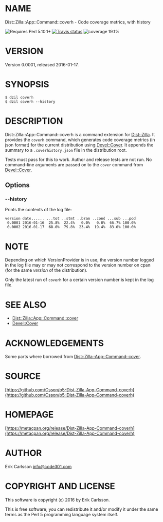 # NAME

Dist::Zilla::App::Command::coverh - Code coverage metrics, with history

![Requires Perl 5.10.1+](https://img.shields.io/badge/perl-5.10.1+-brightgreen.svg) [![Travis status](https://api.travis-ci.org/Csson/p5-Dist-Zilla-App-Command-coverh.svg?branch=master)](https://travis-ci.org/Csson/p5-Dist-Zilla-App-Command-coverh) ![coverage 19.1%](https://img.shields.io/badge/coverage-19.1%-red.svg)

# VERSION

Version 0.0001, released 2016-01-17.

# SYNOPSIS

    $ dzil coverh
    $ dzil coverh --history

# DESCRIPTION

Dist::Zilla::App::Command::coverh is a command extension for [Dist::Zilla](https://metacpan.org/pod/Dist::Zilla). It provides the `coverh` command, which generates code coverage metrics (in json format)
for the current distribution using [Devel::Cover](https://metacpan.org/pod/Devel::Cover). It appends the summary to a `.coverhistory.json` file in the distribution root.

Tests must pass for this to work. Author and release tests are not run. No command-line arguments are passed on to
the `cover` command from [Devel::Cover](https://metacpan.org/pod/Devel::Cover).

## Options

### --history

Prints the contents of the log file:

    version date...... ...tot ..stmt ..bran ..cond ...sub ...pod
     0.0001 2016-01-16  25.8%  22.4%   0.0%   0.0%  66.7% 100.0%
     0.0002 2016-01-17  68.0%  79.8%  23.4%  19.4%  83.0% 100.0%

# NOTE

Depending on which VersionProvider is in use, the version number logged in the log file may or may not correspond to the version number
on cpan (for the same _version_ of the distribution).

Only the latest run of `coverh` for a certain version number is kept in the log file.

# SEE ALSO

- [Dist::Zilla::App::Command::cover](https://metacpan.org/pod/Dist::Zilla::App::Command::cover)
- [Devel::Cover](https://metacpan.org/pod/Devel::Cover)

# ACKNOWLEDGEMENTS

Some parts where borrowed from [Dist::Zilla::App::Command::cover](https://metacpan.org/pod/Dist::Zilla::App::Command::cover).

# SOURCE

[https://github.com/Csson/p5-Dist-Zilla-App-Command-coverh](https://github.com/Csson/p5-Dist-Zilla-App-Command-coverh)

# HOMEPAGE

[https://metacpan.org/release/Dist-Zilla-App-Command-coverh](https://metacpan.org/release/Dist-Zilla-App-Command-coverh)

# AUTHOR

Erik Carlsson <info@code301.com>

# COPYRIGHT AND LICENSE

This software is copyright (c) 2016 by Erik Carlsson.

This is free software; you can redistribute it and/or modify it under
the same terms as the Perl 5 programming language system itself.
